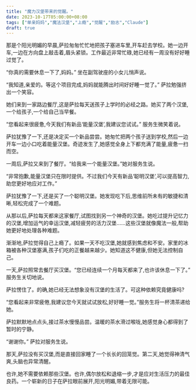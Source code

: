 ```yaml
---
title: "魔力汉堡带来的觉醒。"
date: 2023-10-17T05:00:00+08:00
tags: ["单亲妈妈","魔法汉堡","上瘾","觉醒","励志","Claude"]
draft: true
--- 
```


那是个阳光明媚的早晨,萨拉匆匆忙忙地把孩子塞进车里,开车赶去学校。她一边开车,一边在方向盘上敲击着,眉头紧锁。工作最近非常忙碌,她已经有一周没有好好睡过觉了。

“你真的需要休息一下了,妈妈。” 坐在副驾驶座的小女儿悄声说。

“我知道,亲爱的。等这个项目完成,妈妈就能腾出时间好好睡一觉了。” 萨拉勉强挤出一个笑容。

她们来到一家路边餐厅,这是萨拉每天送孩子上学时的必经之路。她买了两个汉堡,一个给孩子,一个给自己当早餐。

“您看起来很疲惫,今天我们有新品‘能量汉堡’,我建议您试试。” 服务生微笑着说。

萨拉犹豫了一下,还是决定买一个新品尝尝。她匆忙把两个孩子送到学校,然后一边开车一边小口吃着能量汉堡。奇迹发生了,她感觉全身上下都充满了能量,疲惫一扫而空。

一周后,萨拉又来到了餐厅。“给我来一个能量汉堡。”她对服务生说。

“非常抱歉,能量汉堡只在限时提供。不过我们今天有新品‘聪明汉堡’,可以提高智力,助您更好地应对工作。”

萨拉犹豫了一下,还是买了一个聪明汉堡。她发现吃下后,思维前所未有的敏捷和清晰,轻松完成了一个难题。

从那以后,萨拉每天都来这家餐厅,试图找到另一个神奇的汉堡。她吃过提升记忆力的汉堡,增加运气的幸运汉堡,减轻疲劳的活力汉堡......这些汉堡就像魔法一般,帮助她更好地处理各种难题。

渐渐地,萨拉觉得自己上瘾了。如果一天不吃汉堡,她就感到焦虑和不安。家里的冰箱被各种汉堡塞满,孩子们吃的正餐越来越少。她知道这不健康,但她无法控制自己。

一天,萨拉照常去餐厅买汉堡。“您已经连续一个月每天都来了,也许该休息一下了。” 服务生关切地说。

萨拉愣住了。的确,她已经无法想象没有汉堡的生活了。可这种依赖究竟健康吗?

“您看起来非常疲倦,我建议您今天就试试放松,好好睡一觉。”服务生将一杯清茶递给她。

萨拉默默地点点头,接过茶水慢慢品尝。温暖的茶水滑过喉咙,她感觉身心都得到了暂时的宁静。

“谢谢你。” 萨拉对服务生说。

那天,萨拉没有买汉堡,而是直接回家睡了一个长长的回笼觉。第二天,她觉得神清气爽,头脑也异常清醒。

也许,她不需要依赖那些汉堡。也许,偶尔放松和退缩一步,才是应对生活压力的最佳良药。一个崭新的日子在萨拉眼前展开,阳光明媚,带着无限可能。
